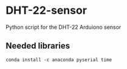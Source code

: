 
# DHT-22-sensor
Python script for the DHT-22 Arduiono sensor

## Needed libraries

    conda install -c anaconda pyserial time




